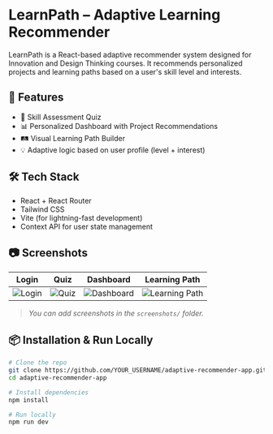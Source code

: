 # LearnPath – Adaptive Learning Recommender

LearnPath is a React-based adaptive recommender system designed for Innovation and Design Thinking courses. It recommends personalized projects and learning paths based on a user's skill level and interests.

## 🚀 Features

- 🧠 Skill Assessment Quiz
- 📊 Personalized Dashboard with Project Recommendations
- 🛤️ Visual Learning Path Builder
- 💡 Adaptive logic based on user profile (level + interest)

## 🛠️ Tech Stack

- React + React Router
- Tailwind CSS
- Vite (for lightning-fast development)
- Context API for user state management

## 📷 Screenshots

| Login | Quiz | Dashboard | Learning Path |
|-------|------|-----------|----------------|
| ![Login](screenshots/login.png) | ![Quiz](screenshots/quiz.png) | ![Dashboard](screenshots/dashboard.png) | ![Learning Path](screenshots/path.png) |

> _You can add screenshots in the `screenshots/` folder._

## 📦 Installation & Run Locally

```bash
# Clone the repo
git clone https://github.com/YOUR_USERNAME/adaptive-recommender-app.git
cd adaptive-recommender-app

# Install dependencies
npm install

# Run locally
npm run dev
